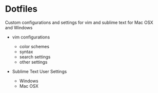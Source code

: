 Dotfiles
========
Custom configurations and settings for vim and sublime text for Mac OSX and Windows

+ vim configurations
  + color schemes
  + syntax
  + search settings
  + other settings

+ Sublime Text User Settings
  + Windows
  + Mac OSX
